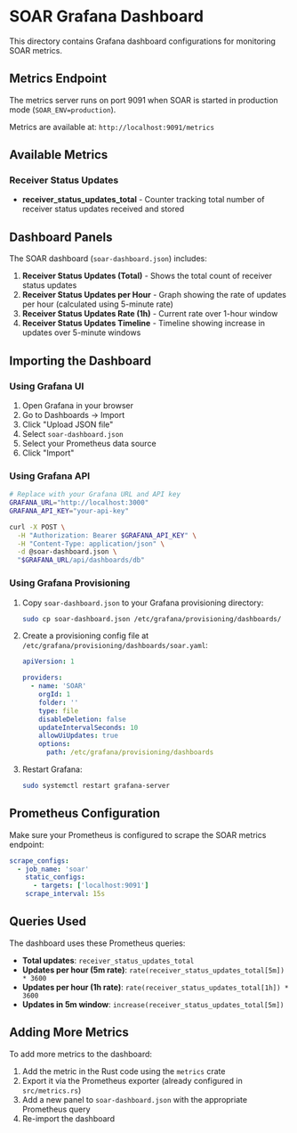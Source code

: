 # SOAR Grafana Dashboard

This directory contains Grafana dashboard configurations for monitoring SOAR metrics.

## Metrics Endpoint

The metrics server runs on port 9091 when SOAR is started in production mode (`SOAR_ENV=production`).

Metrics are available at: `http://localhost:9091/metrics`

## Available Metrics

### Receiver Status Updates

- **receiver_status_updates_total** - Counter tracking total number of receiver status updates received and stored

## Dashboard Panels

The SOAR dashboard (`soar-dashboard.json`) includes:

1. **Receiver Status Updates (Total)** - Shows the total count of receiver status updates
2. **Receiver Status Updates per Hour** - Graph showing the rate of updates per hour (calculated using 5-minute rate)
3. **Receiver Status Updates Rate (1h)** - Current rate over 1-hour window
4. **Receiver Status Updates Timeline** - Timeline showing increase in updates over 5-minute windows

## Importing the Dashboard

### Using Grafana UI

1. Open Grafana in your browser
2. Go to Dashboards → Import
3. Click "Upload JSON file"
4. Select `soar-dashboard.json`
5. Select your Prometheus data source
6. Click "Import"

### Using Grafana API

```bash
# Replace with your Grafana URL and API key
GRAFANA_URL="http://localhost:3000"
GRAFANA_API_KEY="your-api-key"

curl -X POST \
  -H "Authorization: Bearer $GRAFANA_API_KEY" \
  -H "Content-Type: application/json" \
  -d @soar-dashboard.json \
  "$GRAFANA_URL/api/dashboards/db"
```

### Using Grafana Provisioning

1. Copy `soar-dashboard.json` to your Grafana provisioning directory:
   ```bash
   sudo cp soar-dashboard.json /etc/grafana/provisioning/dashboards/
   ```

2. Create a provisioning config file at `/etc/grafana/provisioning/dashboards/soar.yaml`:
   ```yaml
   apiVersion: 1

   providers:
     - name: 'SOAR'
       orgId: 1
       folder: ''
       type: file
       disableDeletion: false
       updateIntervalSeconds: 10
       allowUiUpdates: true
       options:
         path: /etc/grafana/provisioning/dashboards
   ```

3. Restart Grafana:
   ```bash
   sudo systemctl restart grafana-server
   ```

## Prometheus Configuration

Make sure your Prometheus is configured to scrape the SOAR metrics endpoint:

```yaml
scrape_configs:
  - job_name: 'soar'
    static_configs:
      - targets: ['localhost:9091']
    scrape_interval: 15s
```

## Queries Used

The dashboard uses these Prometheus queries:

- **Total updates**: `receiver_status_updates_total`
- **Updates per hour (5m rate)**: `rate(receiver_status_updates_total[5m]) * 3600`
- **Updates per hour (1h rate)**: `rate(receiver_status_updates_total[1h]) * 3600`
- **Updates in 5m window**: `increase(receiver_status_updates_total[5m])`

## Adding More Metrics

To add more metrics to the dashboard:

1. Add the metric in the Rust code using the `metrics` crate
2. Export it via the Prometheus exporter (already configured in `src/metrics.rs`)
3. Add a new panel to `soar-dashboard.json` with the appropriate Prometheus query
4. Re-import the dashboard
